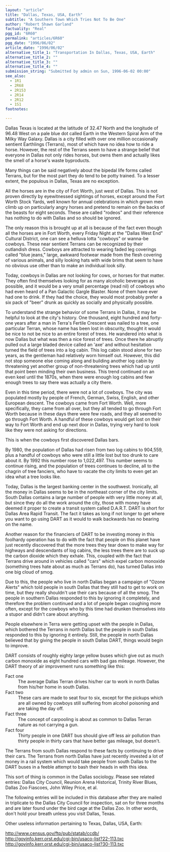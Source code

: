 ```yaml
---
layout: "article"
title: "Dallas, Texas, USA, Earth"
subtitle: "A Southern Town Which Tries Not To Be One"
author: "Robert Shawn Garland"
factuality: "Real"
pgg_id: "6R60"
permalink: "articles/6R60"
pgg_date: "1996/06/02"
article_date: "1996/06/02"
alternative_title_1: "Transportation In Dallas, Texas, USA, Earth"
alternative_title_2: ""
alternative_title_3: ""
alternative_title_4: ""
submission_string: "Submitted by admin on Sun, 1996-06-02 00:00"
see_also:
  - 1R1
  - 2R68
  - 2R153
  - 2R14
  - 2R12
  - 1S1
footnotes: 

---
```

<div>
<p>Dallas Texas is located at the latitude of 32.47 North and the longitude of 96.48 West on a pale blue dot called Earth in the Western Spiral Arm of the Milky Way Galaxy. Dallas is a city filled with over one million occasionally sentient Earthlings (Terrans), most of which have no idea how to ride a horse. However, the rest of the Terrans seem to have a strange belief that everyone in Dallas not only rides horses, but owns them and actually likes the smell of a horse's waste byproducts.</p>
<p>Many things can be said negatively about the bipedal life forms called Terrans, but for the most part they do tend to be potty trained. To a lesser extent, the populous in Dallas, Texas are no exception.</p>
<p>All the horses are in the city of Fort Worth, just west of Dallas. This is not proven directly by eyewitnessed sightings of horses, except around the Fort Worth Stock Yards, well known for annual celebrations in which grown men climb up on particularly angry horses and pretend to remain on the backs of the beasts for eight seconds. These are called "rodeos" and their reference has nothing to do with Dallas and so should be ignored.</p>
<p>The only reason this is brought up at all is because of the fact even though all the horses are in Fort Worth, every Friday Night at the "Dallas West End" Cultural District, one can see a helluva lotta "cowboys" or wanna-be cowboys. These near sentient Terrans can be recognized by their outlandish dress. Cowboys are attracted to wearing faded leg coverings called "blue jeans," large, awkward footwear made from the flesh covering of various animals, and silly looking hats with wide brims that seem to have no obvious use other than to make an individual look silly.</p>
<p>Today, cowboys in Dallas are not looking for cows, or horses for that matter. They often find themselves looking for as many alcoholic beverages as possible, and it would be a very small percentage (read nil) of cowboys who had even heard of a Pan Galactic Gargle Blaster. None of them have ever had one to drink. If they had the choice, they would most probably prefer a six pack of "beer" drunk as quickly as socially and physically possible.</p>
<p>To understand the strange behavior of some Terrans in Dallas, it may be helpful to look at the city's history. One thousand, eight hundred and forty-one years after a man in Terra's Fertile Crescent was nailed to a tree, one particular Terran, whose name has been lost in obscurity, thought it would be nice to not be nice to an entire forest of trees. He wandered into what is now Dallas but what was then a nice forest of trees. Once there he abruptly pulled out a large bladed device called an 'axe' and without hesitation turned the field of trees into a log cabin. This log cabin stood alone for two years, as the gentleman had relatively worn himself out. However, this did not stop someone else coming along and building another log cabin by threatening yet another group of non-threatening trees which had up until that point been minding their own business. This trend continued on an even keel until the 1870s, when there were enough log cabins and few enough trees to say there was actually a city there.</p>
<p>Even in this time period, there were not a lot of cowboys. The city was populated mostly by people of French, German, Swiss, English, and other European descent. The cowboys came from Fort Worth. Well, more specifically, they came from all over, but they all tended to go through Fort Worth because in these days there were few roads, and they all seemed to go through Fort Worth. A handful of these cowboys would get lost on their way to Fort Worth and end up next door in Dallas, trying very hard to look like they were not asking for directions.</p>
<p>This is when the cowboys first discovered Dallas bars.</p>
<p>By 1980, the population of Dallas had risen from two log cabins to 904,559, plus a handful of cowboys who were still a little lost but too drunk to care about it. By 1992 this number rose to 1,022,497. This number seems to continue rising, and the population of trees continues to decline, all to the chagrin of tree fanciers, who have to vacate the city limits to even get an idea what a tree looks like.</p>
<p>Today, Dallas is the largest banking center in the southwest. Ironically, all the money in Dallas seems to be in the northeast corner of the city limits. South Dallas contains a large number of people with very little money at all, but since they do all the work around the city, those with money have deemed it proper to create a transit system called D.A.R.T. DART is short for Dallas Area Rapid Transit. The fact it takes as long if not longer to get where you want to go using DART as it would to walk backwards has no bearing on the name.</p>
<p>Another reason for the financiers of DART to be investing money in this foolhardy operation has to do with the fact that people on this planet have just recently discovered that the more trees they tear down to make way for highways and descendants of log cabins, the less trees there are to suck up the carbon dioxide which they exhale. This, coupled with the fact that Terrans drive around in vehicles called "cars" which expel carbon monoxide (something trees hate about as much as Terrans do), has turned Dallas into one big cloud of smog.</p>
<p>Due to this, the people who live in north Dallas began a campaign of "Ozone Alerts" which told people in south Dallas that they still had to get to work on time, but they really shouldn't use their cars because of all the smog. The people in southern Dallas responded to this by ignoring it completely, and therefore the problem continued and a lot of people began coughing more often, except for the cowboys who by this time had drunken themselves into a stupor and didn't care about anything.</p>
<p>People elsewhere in Terra were getting upset with the people in Dallas, which bothered the Terrans in north Dallas but the people in south Dallas responded to this by ignoring it entirely. Still, the people in north Dallas believed that by giving the people in south Dallas DART, things would begin to improve.</p>
<p>DART consists of roughly eighty large yellow buses which give out as much carbon monoxide as eight hundred cars with bad gas mileage. However, the DART theory of air improvement runs something like this:</p>
<dl compact>
<dt>Fact one</dt>
<dd>The average Dallas Terran drives his/her car to work in north Dallas from his/her home in south Dallas.</dd>
<dt>Fact two</dt>
<dd>These cars are made to seat four to six, except for the pickups which are all owned by cowboys still suffering from alcohol poisoning and are taking the day off.</dd>
<dt>Fact three</dt>
<dd>The concept of carpooling is about as common to Dallas Terran nature as not carrying a gun.</dd>
<dt>Fact four</dt>
<dd>Thirty people in one DART bus should give off less air pollution than thirty people in thirty cars that have better gas mileage, but doesn't.</dd>
</dl>
<p>The Terrans from south Dallas respond to these facts by continuing to drive their cars. The Terrans from north Dallas have just recently invested a lot of money in a rail system which would take people from south Dallas to the DART buses in a feeble attempt to bash their heads in with this idea.</p>
<p>This sort of thing is common in the Dallas sociology. Please see related entries: Dallas City Council, Reunion Arena Historical, Trinity River Blues, Dallas Zoo Fiascoes, John Wiley Price, et al.</p>
<p>The following entries will be included in this database after they are mailed in triplicate to the Dallas City Council for inspection, sat on for three months and are later found under the bird cage at the Dallas Zoo. In other words, don't hold your breath unless you visit Dallas, Texas.</p>
<p>Other useless information pertaining to Texas, Dallas, USA, Earth:</p>
<p><a href="https://web.archive.org/web/20130206000553/http://www.census.gov/ftp/pub/statab/ccdb/">http://www.census.gov/ftp/pub/statab/ccdb/</a> <a href="https://web.archive.org/web/20130206000553/http://govinfo.kerr.orst.edu/cgi-bin/usaco-list?22-113.txc">http://govinfo.kerr.orst.edu/cgi-bin/usaco-list?22-113.txc</a> <a href="https://web.archive.org/web/20130206000553/http://govinfo.kerr.orst.edu/cgi-bin/usaco-list?30-113.txc">http://govinfo.kerr.orst.edu/cgi-bin/usaco-list?30-113.txc</a></p>
</div>
